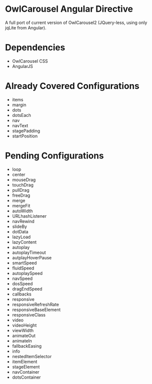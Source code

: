 OwlCarousel Angular Directive
=============================

A full port of current version of OwlCarousel2 (JQuery-less, using only jqLite from Angular).

# Dependencies
* OwlCarousel CSS
* AngularJS

# Already Covered Configurations
* items 
* margin
* dots
* dotsEach
* nav
* navText
* stagePadding
* startPosition

# Pending Configurations
* loop
* center
* mouseDrag
* touchDrag
* pullDrag
* freeDrag
* merge
* mergeFit
* autoWidth
* URLhashListener
* navRewind
* slideBy
* dotData
* lazyLoad
* lazyContent
* autoplay
* autoplayTimeout
* autplayHoverPause
* smartSpeed
* fluidSpeed
* autoplaySpeed
* navSpeed
* dosSpeed
* dragEndSpeed
* callbacks
* responsive
* responsiveRefreshRate
* responsiveBaseElement
* responsiveClass
* video
* videoHeight
* viewWidth
* animateOut
* animateIn
* fallbackEasing
* info
* nestedItemSelector
* itemElement
* stageElement
* navContainer
* dotsContainer